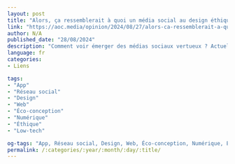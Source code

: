 ```yaml
---
layout: post
title: "Alors, ça ressemblerait à quoi un média social au design éthique ?"
link: "https://aoc.media/opinion/2024/08/27/alors-ca-ressemblerait-a-quoi-un-media-social-au-design-ethique/"
author: N/A
published_date: "28/08/2024"
description: "Comment voir émerger des médias sociaux vertueux ? Actuellement, leurs interfaces sont conçues dans une optique de captation du temps et d’aliénation des utilisateurs. Plusieurs organisations comme l’association Designers Éthiques proposent des alternatives s’adaptant aux problématiques sociales et démocratiques."
language: fr
categories:
- Liens

tags:
- "App"
- "Réseau social"
- "Design"
- "Web"
- "Éco-conception"
- "Numérique"
- "Éthique"
- "Low-tech"

og-tags: "App, Réseau social, Design, Web, Éco-conception, Numérique, Éthique, Low-tech"
permalink: /:categories/:year/:month/:day/:title/
---
```

